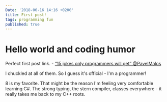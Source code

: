 ```yaml
---
Date: '2018-06-16 14:16 +0200'
title: First post!
tags: programming fun
published: true
---
```


# Hello world and coding humor

Perfect first post link. - [“15 jokes only programmers will get” @PavelMalos](https://hackernoon.com/15-jokes-only-programmers-will-get-b42873eba509)

I chuckled at all of them. So I guess it's official - I'm a programmer!

8 is my favorite. That might be the reason I'm feeling very comfortable learning C#. The strong typing, the stern compiler, classes everywhere - it really takes me back to my C++ roots.
